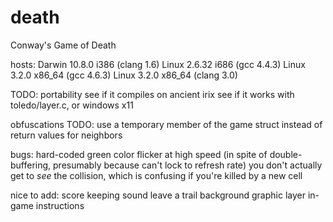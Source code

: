 death
=====

Conway's Game of Death

hosts:
 Darwin 10.8.0 i386 (clang 1.6)
 Linux 2.6.32 i686 (gcc 4.4.3)
 Linux 3.2.0 x86_64 (gcc 4.6.3)
 Linux 3.2.0 x86_64 (clang 3.0)

TODO:
 portability
 see if it compiles on ancient irix
 see if it works with toledo/layer.c, or windows x11

obfuscations TODO:
 use a temporary member of the game struct instead of return values for neighbors

bugs:
 hard-coded green color
 flicker at high speed (in spite of double-buffering, presumably because can't lock to refresh rate)
 you don't actually get to *see* the collision, which is confusing if you're killed by a new cell

nice to add:
 score keeping
 sound
 leave a trail
 background graphic layer
 in-game instructions
